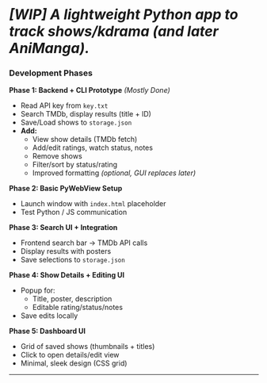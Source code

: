 
# *[WIP] A lightweight Python app to track shows/kdrama (and later AniManga).*  

### Development Phases  

**Phase 1: Backend + CLI Prototype** *(Mostly Done)*  
- Read API key from `key.txt`  
- Search TMDb, display results (title + ID)  
- Save/Load shows to `storage.json`  
- **Add:**  
  - View show details (TMDb fetch)  
  - Add/edit ratings, watch status, notes  
  - Remove shows  
  - Filter/sort by status/rating  
  - Improved formatting *(optional, GUI replaces later)*  

**Phase 2: Basic PyWebView Setup**  
- Launch window with `index.html` placeholder  
- Test Python / JS communication  

**Phase 3: Search UI + Integration**  
- Frontend search bar → TMDb API calls  
- Display results with posters  
- Save selections to `storage.json`  

**Phase 4: Show Details + Editing UI**  
- Popup for:  
  - Title, poster, description  
  - Editable rating/status/notes  
- Save edits locally  

**Phase 5: Dashboard UI**  
- Grid of saved shows (thumbnails + titles)  
- Click to open details/edit view  
- Minimal, sleek design (CSS grid)  

---